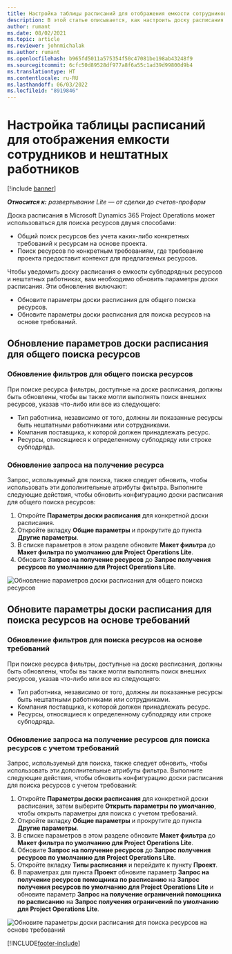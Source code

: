 ```yaml
---
title: Настройка таблицы расписаний для отображения емкости сотрудников и нештатных работников
description: В этой статье описывается, как настроить доску расписания в Microsoft Dynamics 365 Project Operations для демонстрации емкости субподрядных ресурсов при комплектовании кадровых требований ресурсов проекта.
author: rumant
ms.date: 08/02/2021
ms.topic: article
ms.reviewer: johnmichalak
ms.author: rumant
ms.openlocfilehash: b965fd5011a575354f50c47081be198ab43248f9
ms.sourcegitcommit: 6cfc50d89528df977a8f6a55c1ad39d99800d9b4
ms.translationtype: HT
ms.contentlocale: ru-RU
ms.lasthandoff: 06/03/2022
ms.locfileid: "8919846"
---
```

# <a name="configure-schedule-board-to-show-contract-workers-and-subcontracted-capacity"></a>Настройка таблицы расписаний для отображения емкости сотрудников и нештатных работников 

[!include [banner](../../includes/dataverse-preview.md)]

_**Относится к:** развертывание Lite — от сделки до счетов-проформ_

Доска расписания в Microsoft Dynamics 365 Project Operations может использоваться для поиска ресурсов двумя способами:

- Общий поиск ресурсов без учета каких-либо конкретных требований к ресурсам на основе проекта.
- Поиск ресурсов по конкретным требованиям, где требование проекта предоставит контекст для предлагаемых ресурсов.

Чтобы уведомить доску расписания о емкости субподрядных ресурсов и нештатных работниках, вам необходимо обновить параметры доски расписания. Эти обновления включают: 
- Обновите параметры доски расписания для общего поиска ресурсов.
- Обновите параметры доски расписания для поиска ресурсов на основе требований.

## <a name="update-schedule-board-settings-for-general-resource-search"></a>Обновление параметров доски расписания для общего поиска ресурсов
### <a name="update-filters-for-general-resource-search"></a>Обновление фильтров для общего поиска ресурсов
При поиске ресурса фильтры, доступные на доске расписания, должны быть обновлены, чтобы вы также могли выполнять поиск внешних ресурсов, указав что-либо или все из следующего:
  - Тип работника, независимо от того, должны ли показанные ресурсы быть нештатными работниками или сотрудниками.
  - Компания поставщика, к которой должен принадлежать ресурс.
  - Ресурсы, относящиеся к определенному субподряду или строке субподряда.
    
### <a name="update-retrieve-resource-query"></a>Обновление запроса на получение ресурса
Запрос, используемый для поиска, также следует обновить, чтобы использовать эти дополнительные атрибуты фильтра. Выполните следующие действия, чтобы обновить конфигурацию доски расписания для общего поиска ресурсов:  
1. Откройте **Параметры доски расписания** для конкретной доски расписания.
2. Откройте вкладку **Общие параметры** и прокрутите до пункта **Другие параметры**.
3. В списке параметров в этом разделе обновите **Макет фильтра** до **Макет фильтра по умолчанию для Project Operations Lite**.
4. Обновите **Запрос на получение ресурсов** до **Запрос получения ресурсов по умолчанию для Project Operations Lite**.

![Обновление параметров доски расписания для общего поиска ресурсов](../media/BoardSettings.png)  

## <a name="update-schedule-board-settings-for-requirementbased-resource-search"></a>Обновите параметры доски расписания для поиска ресурсов на основе требований
### <a name="update-filters-for-requirement-specific-resource-search"></a>Обновление фильтров для поиска ресурсов на основе требований 
При поиске ресурса фильтры, доступные на доске расписания, должны быть обновлены, чтобы вы также могли выполнять поиск внешних ресурсов, указав что-либо или все из следующего:
 - Тип работника, независимо от того, должны ли показанные ресурсы быть нештатными работниками или сотрудниками.
 - Компания поставщика, к которой должен принадлежать ресурс.
 - Ресурсы, относящиеся к определенному субподряду или строке субподряда.

### <a name="update-retrieve-resource-query-for-requirement-specific-resource-search"></a>Обновление запроса на получение ресурсов для поиска ресурсов с учетом требований 
Запрос, используемый для поиска, также следует обновить, чтобы использовать эти дополнительные атрибуты фильтра. Выполните следующие действия, чтобы обновить конфигурацию доски расписания для поиска ресурсов с учетом требований:

1. Откройте **Параметры доски расписания** для конкретной доски расписания, затем выберите **Открыть параметры по умолчанию**, чтобы открыть параметры для поиска с учетом требований.
2. Откройте вкладку **Общие параметры** и прокрутите до пункта **Другие параметры**.
3. В списке параметров в этом разделе обновите **Макет фильтра** до **Макет фильтра по умолчанию для Project Operations Lite**.
4. Обновите **Запрос на получение ресурсов** до **Запрос получения ресурсов по умолчанию для Project Operations Lite**.
5. Откройте вкладку **Типы расписания** и перейдите к пункту **Проект**.
6. В параметрах для пункта **Проект** обновите параметр **Запрос на получение ресурсов помощника по расписанию** на **Запрос получения ресурсов по умолчанию для Project Operations Lite** и обновите параметр **Запрос на получение ограничений помощника по расписанию** на **Запрос получения ограничений по умолчанию для Project Operations Lite**.

![Обновите параметры доски расписания для поиска ресурсов на основе требований](../media/SASettings.png)  

[!INCLUDE[footer-include](../../includes/footer-banner.md)]
